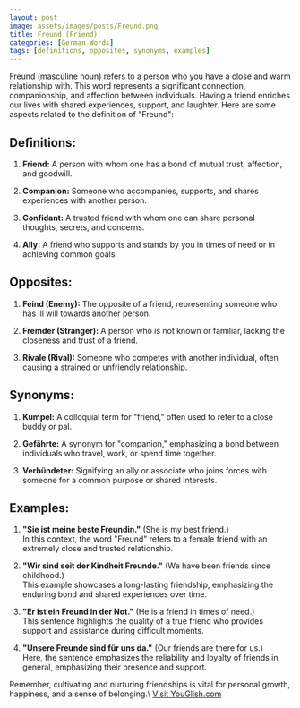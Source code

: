 ```yaml
---
layout: post
image: assets/images/posts/Freund.png
title: Freund (Friend)
categories: [German Words]
tags: [definitions, opposites, synonyms, examples]
---
```


Freund (masculine noun) refers to a person who you have a close and warm relationship with. This word represents a significant connection, companionship, and affection between individuals. Having a friend enriches our lives with shared experiences, support, and laughter. Here are some aspects related to the definition of "Freund":

## Definitions:

1. **Friend:** A person with whom one has a bond of mutual trust, affection, and goodwill.

2. **Companion:** Someone who accompanies, supports, and shares experiences with another person.

3. **Confidant:** A trusted friend with whom one can share personal thoughts, secrets, and concerns.

4. **Ally:** A friend who supports and stands by you in times of need or in achieving common goals.

## Opposites:

1. **Feind (Enemy):** The opposite of a friend, representing someone who has ill will towards another person.

2. **Fremder (Stranger):** A person who is not known or familiar, lacking the closeness and trust of a friend.

3. **Rivale (Rival):** Someone who competes with another individual, often causing a strained or unfriendly relationship.

## Synonyms:

1. **Kumpel:** A colloquial term for "friend," often used to refer to a close buddy or pal.

2. **Gefährte:** A synonym for "companion," emphasizing a bond between individuals who travel, work, or spend time together.

3. **Verbündeter:** Signifying an ally or associate who joins forces with someone for a common purpose or shared interests.

## Examples:

1. **"Sie ist meine beste Freundin."** (She is my best friend.)\
   In this context, the word "Freund" refers to a female friend with an extremely close and trusted relationship.

2. **"Wir sind seit der Kindheit Freunde."** (We have been friends since childhood.)\
   This example showcases a long-lasting friendship, emphasizing the enduring bond and shared experiences over time.

3. **"Er ist ein Freund in der Not."** (He is a friend in times of need.)\
   This sentence highlights the quality of a true friend who provides support and assistance during difficult moments.

4. **"Unsere Freunde sind für uns da."** (Our friends are there for us.)\
   Here, the sentence emphasizes the reliability and loyalty of friends in general, emphasizing their presence and support.

Remember, cultivating and nurturing friendships is vital for personal growth, happiness, and a sense of belonging.\ <a id="yg-widget-0" class="youglish-widget" data-query="Freund" data-lang="german" data-components="8412" data-auto-start="0" data-bkg-color="theme_light" data-title="How%20to%20pronounce%20Freund%20in%20German"  rel="nofollow" href="https://youglish.com">Visit YouGlish.com</a><script async src="https://youglish.com/public/emb/widget.js" charset="utf-8"></script>